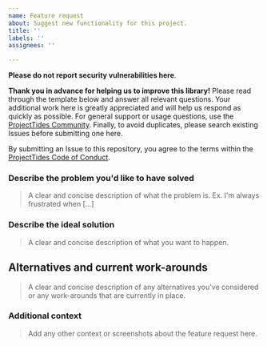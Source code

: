 ```yaml
---
name: Feature request
about: Suggest new functionality for this project.
title: ''
labels: ''
assignees: ''

---
```

**Please do not report security vulnerabilities here**.

**Thank you in advance for helping us to improve this library!** Please read through the template below and answer all relevant questions. Your additional work here is greatly appreciated and will help us respond as quickly as possible. For general support or usage questions, use the [ProjectTides Community](https://coloredcow.com/). Finally, to avoid duplicates, please search existing Issues before submitting one here.

By submitting an Issue to this repository, you agree to the terms within the [ProjectTides Code of Conduct](https://github.com/ProjectTides/tides/blob/master/CODE-OF-CONDUCT.md).

### Describe the problem you'd like to have solved

> A clear and concise description of what the problem is. Ex. I'm always frustrated when [...]

### Describe the ideal solution

> A clear and concise description of what you want to happen.

## Alternatives and current work-arounds

> A clear and concise description of any alternatives you've considered or any work-arounds that are currently in place.

### Additional context

> Add any other context or screenshots about the feature request here.
